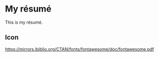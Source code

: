 # My résumé

This is my résumé.

## Icon
https://mirrors.ibiblio.org/CTAN/fonts/fontawesome/doc/fontawesome.pdf